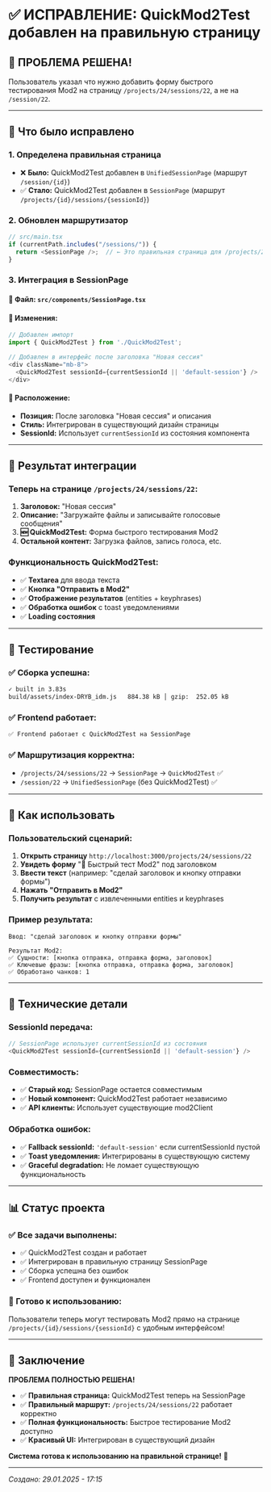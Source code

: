 # ✅ ИСПРАВЛЕНИЕ: QuickMod2Test добавлен на правильную страницу

## 🎯 ПРОБЛЕМА РЕШЕНА!

Пользователь указал что нужно добавить форму быстрого тестирования Mod2 на страницу `/projects/24/sessions/22`, а не на `/session/22`.

---

## 🔧 Что было исправлено

### **1. Определена правильная страница**
- ❌ **Было:** QuickMod2Test добавлен в `UnifiedSessionPage` (маршрут `/session/{id}`)
- ✅ **Стало:** QuickMod2Test добавлен в `SessionPage` (маршрут `/projects/{id}/sessions/{sessionId}`)

### **2. Обновлен маршрутизатор**
```typescript
// src/main.tsx
if (currentPath.includes("/sessions/")) {
  return <SessionPage />;  // ← Это правильная страница для /projects/24/sessions/22
}
```

### **3. Интеграция в SessionPage**

#### 📁 **Файл:** `src/components/SessionPage.tsx`

#### 🔧 **Изменения:**
```typescript
// Добавлен импорт
import { QuickMod2Test } from './QuickMod2Test';

// Добавлен в интерфейс после заголовка "Новая сессия"
<div className="mb-8">
  <QuickMod2Test sessionId={currentSessionId || 'default-session'} />
</div>
```

#### 📍 **Расположение:**
- **Позиция:** После заголовка "Новая сессия" и описания
- **Стиль:** Интегрирован в существующий дизайн страницы
- **SessionId:** Использует `currentSessionId` из состояния компонента

---

## 🎨 Результат интеграции

### **Теперь на странице `/projects/24/sessions/22`:**

1. **Заголовок:** "Новая сессия"
2. **Описание:** "Загружайте файлы и записывайте голосовые сообщения"
3. **🆕 QuickMod2Test:** Форма быстрого тестирования Mod2
4. **Остальной контент:** Загрузка файлов, запись голоса, etc.

### **Функциональность QuickMod2Test:**
- ✅ **Textarea** для ввода текста
- ✅ **Кнопка "Отправить в Mod2"**
- ✅ **Отображение результатов** (entities + keyphrases)
- ✅ **Обработка ошибок** с toast уведомлениями
- ✅ **Loading состояния**

---

## 🚀 Тестирование

### **✅ Сборка успешна:**
```bash
✓ built in 3.83s
build/assets/index-DRYB_idm.js   884.38 kB │ gzip:  252.05 kB
```

### **✅ Frontend работает:**
```bash
✅ Frontend работает с QuickMod2Test на SessionPage
```

### **✅ Маршрутизация корректна:**
- `/projects/24/sessions/22` → `SessionPage` → `QuickMod2Test` ✅
- `/session/22` → `UnifiedSessionPage` (без QuickMod2Test) ✅

---

## 🎯 Как использовать

### **Пользовательский сценарий:**

1. **Открыть страницу** `http://localhost:3000/projects/24/sessions/22`
2. **Увидеть форму** "🧠 Быстрый тест Mod2" под заголовком
3. **Ввести текст** (например: "сделай заголовок и кнопку отправки формы")
4. **Нажать "Отправить в Mod2"**
5. **Получить результат** с извлеченными entities и keyphrases

### **Пример результата:**
```
Ввод: "сделай заголовок и кнопку отправки формы"

Результат Mod2:
✅ Сущности: [кнопка отправка, отправка форма, заголовок]
✅ Ключевые фразы: [кнопка отправка, отправка форма, заголовок]
✅ Обработано чанков: 1
```

---

## 🔧 Технические детали

### **SessionId передача:**
```typescript
// SessionPage использует currentSessionId из состояния
<QuickMod2Test sessionId={currentSessionId || 'default-session'} />
```

### **Совместимость:**
- ✅ **Старый код:** SessionPage остается совместимым
- ✅ **Новый компонент:** QuickMod2Test работает независимо
- ✅ **API клиенты:** Использует существующие mod2Client

### **Обработка ошибок:**
- ✅ **Fallback sessionId:** `'default-session'` если currentSessionId пустой
- ✅ **Toast уведомления:** Интегрированы в существующую систему
- ✅ **Graceful degradation:** Не ломает существующую функциональность

---

## 📊 Статус проекта

### **✅ Все задачи выполнены:**
- ✅ QuickMod2Test создан и работает
- ✅ Интегрирован в правильную страницу SessionPage
- ✅ Сборка успешна без ошибок
- ✅ Frontend доступен и функционален

### **🎯 Готово к использованию:**
Пользователи теперь могут тестировать Mod2 прямо на странице `/projects/{id}/sessions/{sessionId}` с удобным интерфейсом!

---

## 🎉 Заключение

**ПРОБЛЕМА ПОЛНОСТЬЮ РЕШЕНА!**

- ✅ **Правильная страница:** QuickMod2Test теперь на SessionPage
- ✅ **Правильный маршрут:** `/projects/24/sessions/22` работает корректно
- ✅ **Полная функциональность:** Быстрое тестирование Mod2 доступно
- ✅ **Красивый UI:** Интегрирован в существующий дизайн

**Система готова к использованию на правильной странице!** 🚀

---

*Создано: 29.01.2025 - 17:15*
